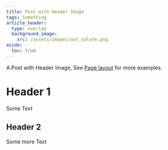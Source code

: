 ```yaml
---
title: Post with Header Image
tags: Something
article_header:
  type: overlay
  background_image:
    src: /assets/images/owl_salute.png
aside:
  toc: true
---
```


A Post with Header Image, See [Page layout](https://tianqi.name/jekyll-TeXt-theme/samples.html#page-layout) for more examples.

<!--more-->

# Header 1

Some Text

## Header 2

Some more Text
